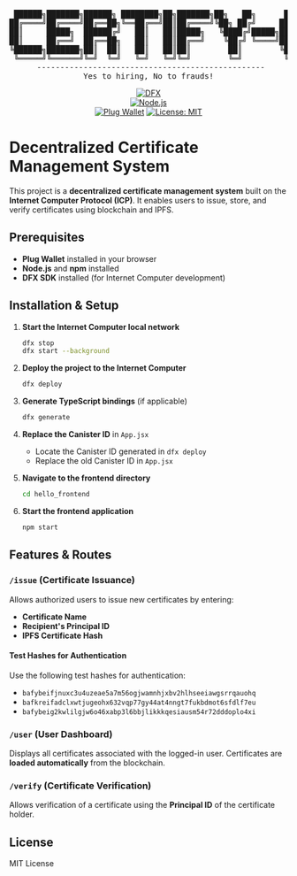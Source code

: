 <div align="center">
<pre>
 ██████╗███████╗██████╗ ████████╗██╗███████╗██╗   ██╗      ██████╗██╗  ██╗ █████╗ ██╗███╗   ██╗
██╔════╝██╔════╝██╔══██╗╚══██╔══╝██║██╔════╝╚██╗ ██╔╝     ██╔════╝██║  ██║██╔══██╗██║████╗  ██║
██║     █████╗  ██████╔╝   ██║   ██║█████╗   ╚████╔╝█████╗██║     ███████║███████║██║██╔██╗ ██║
██║     ██╔══╝  ██╔══██╗   ██║   ██║██╔══╝    ╚██╔╝ ╚════╝██║     ██╔══██║██╔══██║██║██║╚██╗██║
╚██████╗███████╗██║  ██║   ██║   ██║██║        ██║        ╚██████╗██║  ██║██║  ██║██║██║ ╚████║
 ╚═════╝╚══════╝╚═╝  ╚═╝   ╚═╝   ╚═╝╚═╝        ╚═╝         ╚═════╝╚═╝  ╚═╝╚═╝  ╚═╝╚═╝╚═╝  ╚═══╝
 -------------------------------------------------
Yes to hiring, No to frauds!
</pre>

[![DFX](https://img.shields.io/badge/DFX-0.x-blue)](https://internetcomputer.org/docs/current/developer-docs/setup/)  
[![Node.js](https://img.shields.io/badge/Node.js-18.x-green)](https://nodejs.org/)  
[![Plug Wallet](https://img.shields.io/badge/Plug_Wallet-Required-green)](https://www.plugwallet.ooo/)
[![License: MIT](https://img.shields.io/badge/License-MIT-yellow.svg)](https://opensource.org/licenses/MIT)  

</div>

# Decentralized Certificate Management System

This project is a **decentralized certificate management system** built on the **Internet Computer Protocol (ICP)**. It enables users to issue, store, and verify certificates using blockchain and IPFS.

## Prerequisites

- **Plug Wallet** installed in your browser
- **Node.js** and **npm** installed
- **DFX SDK** installed (for Internet Computer development)

## Installation & Setup

1. **Start the Internet Computer local network**
   ```sh
   dfx stop
   dfx start --background
   ```

2. **Deploy the project to the Internet Computer**
   ```sh
   dfx deploy
   ```

3. **Generate TypeScript bindings** (if applicable)
   ```sh
   dfx generate
   ```

4. **Replace the Canister ID** in `App.jsx`
   - Locate the Canister ID generated in `dfx deploy`
   - Replace the old Canister ID in `App.jsx`

5. **Navigate to the frontend directory**
   ```sh
   cd hello_frontend
   ```

6. **Start the frontend application**
   ```sh
   npm start
   ```

## Features & Routes

### `/issue` (Certificate Issuance)
Allows authorized users to issue new certificates by entering:
- **Certificate Name**
- **Recipient's Principal ID**
- **IPFS Certificate Hash**

#### **Test Hashes for Authentication**
Use the following test hashes for authentication:
- `bafybeifjnuxc3u4uzeae5a7m56ogjwamnhjxbv2hlhseeiawgsrrqauohq`
- `bafkreifadclxwtjugeohx632vqp77gy44at4nngt7fukbdmot6sfdlf7eu`
- `bafybeig2kwlilgjw6o46xabp3l6bbjlikkkqesiausm54r72dddoplo4xi`

### `/user` (User Dashboard)
Displays all certificates associated with the logged-in user. Certificates are **loaded automatically** from the blockchain.

### `/verify` (Certificate Verification)
Allows verification of a certificate using the **Principal ID** of the certificate holder.

## License
MIT License

